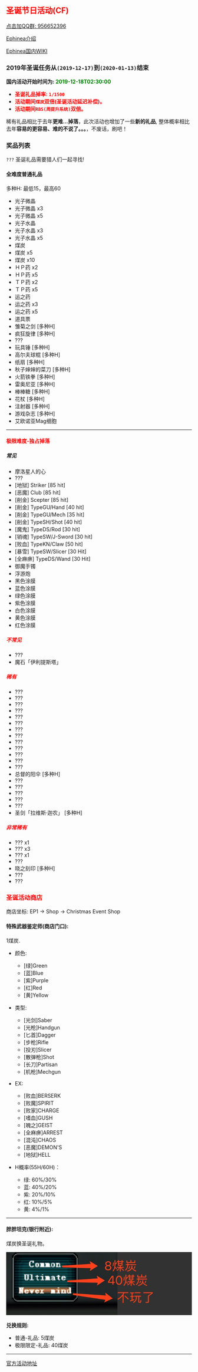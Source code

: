 ## <span style="color:red">圣诞节日活动(CF)</span>

<div>
    <a target="_blank"
       href="//shang.qq.com/wpa/qunwpa?idkey=95996b984b761d905d2d05e0ce765fa9ff720cfa9e6dbcde50fd179cd8867808">点击加QQ群: 956652396</a>
</div>

[Ephinea介绍](https://ephinea4haven.github.io/ephinea.html)

[Ephinea国内WIKI](https://ephinea4haven.github.io)

### 2019年圣诞任务从`(2019-12-17)`到`(2020-01-13)`结束

**国内活动开始时间为: <span style="color:green">2019-12-18T02:30:00</span>**

- <span style="font-weight: bolder;color:red">圣诞礼品掉率: `1/1500` </span>
- <span style="font-weight: bolder;color:red">活动期间`煤炭`双倍(圣诞活动延迟补偿)。</span>
- <span style="font-weight: bolder;color:red">活动期间`RBS(周提升系统)`双倍。</span>

稀有礼品相比于去年**更难...掉落**，此次活动也增加了一些**新的礼品**, 
整体概率相比去年**容易的更容易、难的不说了。。。**，不废话，刷吧！

### 奖品列表
 `???` 圣诞礼品需要猎人们一起寻找!
 
#### 全难度普通礼品
 多种H: 最低15，最高60
 
* 光子微晶
* 光子微晶 x3
* 光子微晶 x5
* 光子水晶
* 光子水晶 x3
* 光子水晶 x5
* 煤炭
* 煤炭 x5
* 煤炭 x10
* ＨＰ药 x2
* ＨＰ药 x5
* ＴＰ药 x2
* ＴＰ药 x5
* 运之药
* 运之药 x3
* 运之药 x5
* 道具票
* 雏菊之剑 [多种H]
* 疯狂旋律 [多种H]
* ???
* 玩具锤 [多种H]
* 高尔夫球棍 [多种H]
* 纸扇 [多种H]
* 秋子婶婶的菜刀 [多种H]
* 火箭铁拳 [多种H]
* 雷奥尼亚 [多种H]
* 棒棒糖 [多种H]
* 花杖 [多种H]
* 注射器 [多种H]
* 游戏杂志 [多种H]
* 艾欧诺亚Mag细胞

--- 

#### <span style="color:red">极限难度-独占掉落</span>

##### 常见

* 摩洛星人的心
* ???
* [地狱] Striker [85 hit]
* [恶魔] Club [85 hit]
* [削金] Scepter [85 hit]
* [削金] TypeGU/Hand [40 hit]
* [削金] TypeGU/Mech [35 hit]
* [削金] TypeSH/Shot [40 hit]
* [魔鬼] TypeDS/Rod [30 hit]
* [销魂] TypeSW/J-Sword [30 hit]
* [败血] TypeKN/Claw [50 hit]
* [暴雪] TypeSW/Slicer [30 Hit]
* [全麻痹] TypeDS/Wand [30 Hit]
* 御魔手镯
* 浮游炮
* 黑色涂膜
* 蓝色涂膜
* 绿色涂膜
* 紫色涂膜
* 白色涂膜
* 黄色涂膜
* 红色涂膜

##### <span style="color:red">不常见</span>

* ???
* 魔石「伊利提斯塔」

##### <span style="color:red">稀有</span>

* ???
* ???
* ???
* ???
* ???
* ???
* ???
* ???
* ???
* ???
* ???
* ???
* ???
* 总督的阳伞 [多种H]
* ???
* ???
* ???
* ???
* ???
* 圣剑「拉维斯·迦农」 [多种H]


##### <span style="color:red">非常稀有</span>

* ??? x1
* ??? x3
* ??? x1
* ??? 
* 晓之刻印 [多种H]
* ???
* ???

### <span style="color:red">圣诞活动商店</span>
   商店坐标: EP1 -> Shop -> Christmas Event Shop

#### 特殊武器鉴定师(商店门口):

   1煤炭.

- 颜色: 
    - [绿]Green
    - [蓝]Blue
    - [紫]Purple
    - [红]Red
    - [黄]Yellow
- 类型: 
    - [光剑]Saber
    - [光枪]Handgun
    - [匕首]Dagger
    - [步枪]Rifle
    - [投刃]Slicer
    - [散弹枪]Shot
    - [长刀]Partisan
    - [机枪]Mechgun
- EX: 
    - [败血]BERSERK
    - [败魔]SPIRIT
    - [败家]CHARGE
    - [嗜血]GUSH
    - [魄之]GEIST
    - [全麻痹]ARREST
    - [混沌]CHAOS
    - [恶魔]DEMON'S
    - [地狱]HELL

- H概率(55H/60H)：

   - 绿: 60%/30%
   - 蓝: 40%/20%
   - 紫: 20%/10%
   - 红: 10%/5%
   - 黄: 4%/1%

--- 

#### 胖胖坦克(银行附近):

   煤炭换圣诞礼物。
   
   ![煤炭兑换菜单](../static/img/coalexchange.png)

**兑换规则:**

- 普通-礼品: 5煤炭
- 极限限定-礼品: 40煤炭

---

[官方活动地址](https://www.pioneer2.net/community/threads/ephinea-christmas-2019.16501/)







